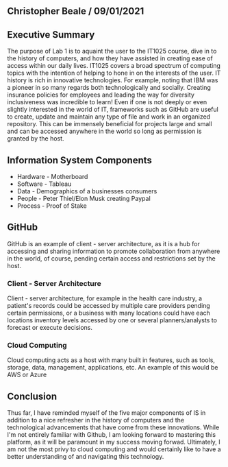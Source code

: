 ## Christopher Beale / 09/01/2021

## Executive Summary
The purpose of Lab 1 is to aquaint the user to the IT1025 course, dive in to the history of computers, and how they have assisted in creating ease of access within our daily lives. IT1025 covers a broad spectrum of computing topics with the intention of helping to hone in on the interests of the user.  IT history is rich in innovative technologies. For example, noting that IBM was a pioneer in so many regards both technologically and socially. Creating insurance policies for employees and leading the way for diversity inclusiveness was incredible to learn! Even if one is not deeply or even slightly interested in the world of IT, frameworks such as GitHub are useful to create, update and maintain any type of file and work in an organized repository. This can be immensely beneficial for projects large and small and can be accessed anywhere in the world so long as permission is granted by the host. 

## Information System Components
- Hardware - Motherboard
- Software - Tableau
- Data - Demographics of a businesses consumers 
- People - Peter Thiel/Elon Musk creating Paypal
- Process - Proof of Stake

## GitHub
GitHub is an example of client - server architecture, as it is a hub for accessing and sharing information to promote collaboration from anywhere in the world, of course, pending certain access and restrictions set by the host.

### Client - Server Architecture 
Client - server architecture, for example in the health care industry, a patient's records could be accessed by multiple care providers pending certain permissions, or a business with many locations could have each locations inventory levels accessed by one or several planners/analysts to forecast or execute decisions.

### Cloud Computing
Cloud computing acts as a host with many built in features, such as tools, storage, data, management, applications, etc. An example of this would be AWS or Azure

## Conclusion

Thus far, I have reminded myself of the five major components of IS in addition to a nice refresher in the history of computers and the technological advancements that have come from these innovations. While I'm not entirely familiar with Github, I am looking forward to mastering this platform, as it will be paramount in my success moving forwad. Ultimately, I am not the most privy to cloud computing and would certainly like to have a better understanding of and navigating this technology. 

